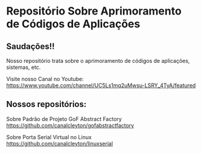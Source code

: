 # Repositório Sobre Aprimoramento de Códigos de Aplicações

## Saudações!!

Nosso repositório trata sobre o aprimoramento de códigos de aplicações, sistemas, etc.

Visite nosso Canal no Youtube:
https://www.youtube.com/channel/UC5Ls1mq2uMwsu-LSRY_4TyA/featured

## Nossos repositórios:

Sobre Padrão de Projeto GoF Abstract Factory
https://github.com/canalcleyton/gofabstractfactory

Sobre Porta Serial Virtual no Linux
https://github.com/canalcleyton/linuxserial
